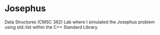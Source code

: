 # Josephus
Data Structures (CMSC 362) Lab where I simulated the Josephus problem using std::list within the C++ Standard Library.
